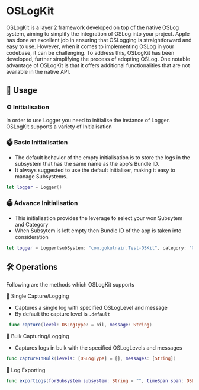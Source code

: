 # OSLogKit

OSLogKit is a layer 2 framework developed on top of the native OSLog system, aiming to simplify the integration of OSLog into your project. Apple has done an excellent job in ensuring that OSLogging is straightforward and easy to use. However, when it comes to implementing OSLog in your codebase, it can be challenging. To address this, OSLogKit has been developed, further simplifying the process of adopting OSLog. One notable advantage of OSLogKit is that it offers additional functionalities that are not available in the native API.

## 📔 Usage 

### ⚙️ Initialisation
In order to use Logger you need to initialise the instance of Logger. OSLogKit supports a variety of Initialisation

### 🗳 Basic Initialisation
* The default behavior of the empty initialisation is to store the logs in the subsystem that has the same name as the app's Bundle ID.
* It always suggested to use the default initialiser, making it easy to manage Subsystems.
```swift
let logger = Logger()
```

### 🗳 Advance Initialisation
* This initialisation provides the leverage to select your won Subsytem and Category
* When Subsytem is left empty then Bundle ID of the app is taken into consideration

```swift
let logger = Logger(subSystem: "com.gokulnair.Test-OSKit", category: "ContentView")
```
## 🛠 Operations
Following are the methods which OSLogKit supports

💽 Single Capture/Logging
* Captures a single log with specified OSLogLevel and message
* By default the capture level is ```.default```
```swift
 func capture(level: OSLogType? = nil, message: String)
```

💽 Bulk Capturing/Logging
* Captures logs in bulk with the specified OSLogLevels and messages
 ```swift
 func captureInBulk(levels: [OSLogType] = [], messages: [String])
 ```
 
 💽 Log Exporting
 ```swift
 func exportLogs(forSubsystem subsystem: String = "", timeSpan span: OSLogSpan = .day(1), completion: @escaping((Result<[String], OSLogError>) -> ()))
 ```
